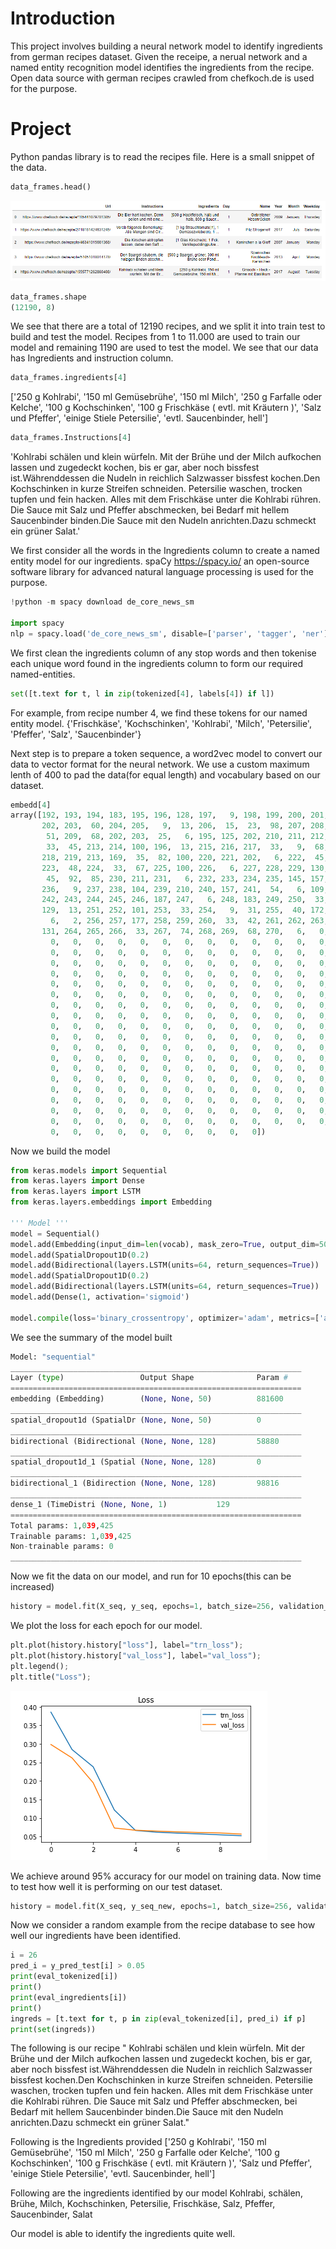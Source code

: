 # Introduction   

This project involves building a neural network model to identify ingredients from german recipes dataset. Given the receipe, a nerual network and a named entity recognition model identifies the ingredients from the recipe. 
Open data source with german recipes crawled from chefkoch.de is used for the purpose.  
 
# Project 

Python pandas library is to read the recipes file. Here is a small snippet of the data. 

``` python
data_frames.head()
```
![df](data_frame_receipe.PNG)   

```python
data_frames.shape
(12190, 8)
``` 
We see that there are a total of 12190 recipes, and we split it into train test to build and test the model. 
Recipes from 1 to 11.000 are used to train our model and remaining 1190 are used to test the model. 
We see that our data has Ingredients and instruction column. 

```python
data_frames.ingredients[4] 
``` 
['250 g Kohlrabi',
 '150 ml Gemüsebrühe',
 '150 ml Milch',
 '250 g Farfalle oder Kelche',
 '100 g Kochschinken',
 '100 g Frischkäse ( evtl. mit Kräutern )',
 'Salz und Pfeffer',
 'einige Stiele Petersilie',
 'evtl. Saucenbinder, hell']
 
 ``` python
 data_frames.Instructions[4]
``` 
'Kohlrabi schälen und klein würfeln. Mit der Brühe und der Milch aufkochen lassen und zugedeckt kochen, bis er gar, aber noch bissfest ist.Währenddessen die Nudeln in reichlich Salzwasser bissfest kochen.Den Kochschinken in kurze Streifen schneiden. Petersilie waschen, trocken tupfen und fein hacken. Alles mit dem Frischkäse unter die Kohlrabi rühren. Die Sauce mit Salz und Pfeffer abschmecken, bei Bedarf mit hellem Saucenbinder binden.Die Sauce mit den Nudeln anrichten.Dazu schmeckt ein grüner Salat.'

We first consider all the words in the Ingredients column to create a named entity model for our ingredients. 
spaCy https://spacy.io/ an open-source software library for advanced natural language processing is used for the purpose. 

``` python
!python -m spacy download de_core_news_sm

import spacy
nlp = spacy.load('de_core_news_sm', disable=['parser', 'tagger', 'ner'])
```

We first clean the ingredients column of any stop words and then tokenise each unique word found in the ingredients column to form our required named-entities. 
``` python
set([t.text for t, l in zip(tokenized[4], labels[4]) if l])
``` 
For example, from recipe number 4, we find these tokens for our named entity model. 
{'Frischkäse',
 'Kochschinken',
 'Kohlrabi',
 'Milch',
 'Petersilie',
 'Pfeffer',
 'Salz',
 'Saucenbinder'}

Next step is to prepare a token sequence, a word2vec model to convert our data to vector format for the neural network. 
We use a custom maximum lenth of 400 to pad the data(for equal length) and vocabulary based on our dataset. 

```python 
embedd[4]
array([192, 193, 194, 183, 195, 196, 128, 197,   9, 198, 199, 200, 201,
       202, 203,  60, 204, 205,   9,  13, 206,  15,  23,  98, 207, 208,
        51, 209,  68, 202, 203,  25,   6, 195, 125, 202, 210, 211, 212,
        33,  45, 213, 214, 100, 196,  13, 215, 216, 217,  33,   9,  68,
       218, 219, 213, 169,  35,  82, 100, 220, 221, 202,   6, 222,  45,
       223,  48, 224,  33,  67, 225, 100, 226,   6, 227, 228, 229, 130,
        45,  92,  85, 230, 211, 231,   6, 232, 233, 234, 235, 145, 157,
       236,   9, 237, 238, 104, 239, 210, 240, 157, 241,  54,   6, 109,
       242, 243, 244, 245, 246, 187, 247,   6, 248, 183, 249, 250,  33,
       129,  13, 251, 252, 101, 253,  33, 254,   9,  31, 255,  40, 172,
         6,   2, 256, 257, 177, 258, 259, 260,  33,  42, 261, 262, 263,
       131, 264, 265, 266,  33, 267,  74, 268, 269,  68, 270,   6,   0,
         0,   0,   0,   0,   0,   0,   0,   0,   0,   0,   0,   0,   0,
         0,   0,   0,   0,   0,   0,   0,   0,   0,   0,   0,   0,   0,
         0,   0,   0,   0,   0,   0,   0,   0,   0,   0,   0,   0,   0,
         0,   0,   0,   0,   0,   0,   0,   0,   0,   0,   0,   0,   0,
         0,   0,   0,   0,   0,   0,   0,   0,   0,   0,   0,   0,   0,
         0,   0,   0,   0,   0,   0,   0,   0,   0,   0,   0,   0,   0,
         0,   0,   0,   0,   0,   0,   0,   0,   0,   0,   0,   0,   0,
         0,   0,   0,   0,   0,   0,   0,   0,   0,   0,   0,   0,   0,
         0,   0,   0,   0,   0,   0,   0,   0,   0,   0,   0,   0,   0,
         0,   0,   0,   0,   0,   0,   0,   0,   0,   0,   0,   0,   0,
         0,   0,   0,   0,   0,   0,   0,   0,   0,   0,   0,   0,   0,
         0,   0,   0,   0,   0,   0,   0,   0,   0,   0,   0,   0,   0,
         0,   0,   0,   0,   0,   0,   0,   0,   0,   0,   0,   0,   0,
         0,   0,   0,   0,   0,   0,   0,   0,   0,   0,   0,   0,   0,
         0,   0,   0,   0,   0,   0,   0,   0,   0,   0,   0,   0,   0,
         0,   0,   0,   0,   0,   0,   0,   0,   0,   0,   0,   0,   0,
         0,   0,   0,   0,   0,   0,   0,   0,   0,   0,   0,   0,   0,
         0,   0,   0,   0,   0,   0,   0,   0,   0,   0,   0,   0,   0,
         0,   0,   0,   0,   0,   0,   0,   0,   0,   0])
 ```
 
 Now we build the model 
```python 
from keras.models import Sequential
from keras.layers import Dense
from keras.layers import LSTM
from keras.layers.embeddings import Embedding

''' Model '''
model = Sequential()
model.add(Embedding(input_dim=len(vocab), mask_zero=True, output_dim=50)
model.add(SpatialDropout1D(0.2)
model.add(Bidirectional(layers.LSTM(units=64, return_sequences=True))
model.add(SpatialDropout1D(0.2)
model.add(Bidirectional(layers.LSTM(units=64, return_sequences=True))
model.add(Dense(1, activation='sigmoid')

model.compile(loss='binary_crossentropy', optimizer='adam', metrics=['accuracy'])
```

We see the summary of the model built 
```python 
Model: "sequential"
_________________________________________________________________
Layer (type)                 Output Shape              Param #   
=================================================================
embedding (Embedding)        (None, None, 50)          881600    
_________________________________________________________________
spatial_dropout1d (SpatialDr (None, None, 50)          0         
_________________________________________________________________
bidirectional (Bidirectional (None, None, 128)         58880     
_________________________________________________________________
spatial_dropout1d_1 (Spatial (None, None, 128)         0         
_________________________________________________________________
bidirectional_1 (Bidirection (None, None, 128)         98816     
_________________________________________________________________
dense_1 (TimeDistri (None, None, 1)           129       
=================================================================
Total params: 1,039,425
Trainable params: 1,039,425
Non-trainable params: 0
_________________________________________________________________
```
Now we fit the data on our model, and run for 10 epochs(this can be increased) 

```python
history = model.fit(X_seq, y_seq, epochs=1, batch_size=256, validation_split=0.1)
```
We plot the loss for each epoch for our model. 
```python 
plt.plot(history.history["loss"], label="trn_loss");
plt.plot(history.history["val_loss"], label="val_loss");
plt.legend();
plt.title("Loss");
```
![loss_plot](loss_plot.PNG)


We achieve around 95% accuracy for our model on training data. 
Now time to test how well it is performing on our test dataset. 

```python
history = model.fit(X_seq, y_seq_new, epochs=1, batch_size=256, validation_split=0.1)
```
Now we consider a random example from the recipe database to see how well our ingredients have been identified. 

```python 
i = 26
pred_i = y_pred_test[i] > 0.05
print(eval_tokenized[i])
print()
print(eval_ingredients[i])
print()
ingreds = [t.text for t, p in zip(eval_tokenized[i], pred_i) if p]
print(set(ingreds))
```
The following is our recipe 
" Kohlrabi schälen und klein würfeln. Mit der Brühe und der Milch aufkochen lassen und zugedeckt kochen, bis er gar, aber noch bissfest ist.Währenddessen die Nudeln in reichlich Salzwasser bissfest kochen.Den Kochschinken in kurze Streifen schneiden. Petersilie waschen, trocken tupfen und fein hacken. Alles mit dem Frischkäse unter die Kohlrabi rühren. Die Sauce mit Salz und Pfeffer abschmecken, bei Bedarf mit hellem Saucenbinder binden.Die Sauce mit den Nudeln anrichten.Dazu schmeckt ein grüner Salat."

Following is the Ingredients provided 
['250 g Kohlrabi',
 '150 ml Gemüsebrühe',
 '150 ml Milch',
 '250 g Farfalle oder Kelche',
 '100 g Kochschinken',
 '100 g Frischkäse ( evtl. mit Kräutern )',
 'Salz und Pfeffer',
 'einige Stiele Petersilie',
 'evtl. Saucenbinder, hell']

Following are the ingredients identified by our model 
Kohlrabi, schälen, Brühe, Milch, Kochschinken, Petersilie, Frischkäse, Salz, Pfeffer, Saucenbinder, Salat

Our model is able to identify the ingredients quite well.  
